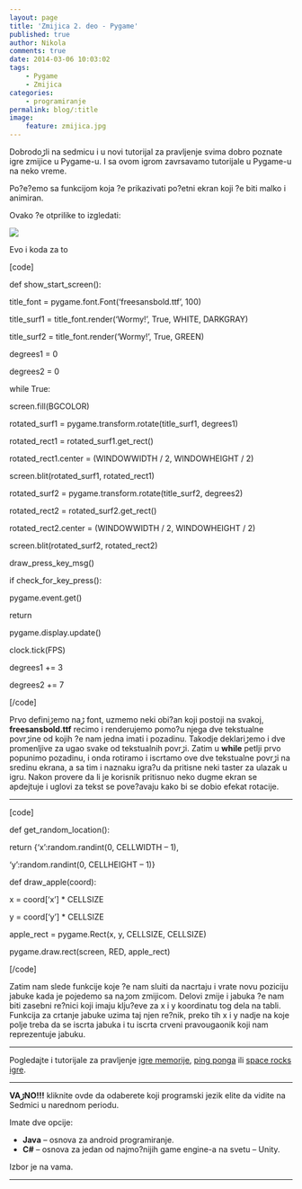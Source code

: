 ```yaml
---
layout: page
title: 'Zmijica 2. deo - Pygame'
published: true
author: Nikola
comments: true
date: 2014-03-06 10:03:02
tags:
    - Pygame
    - Zmijica
categories:
    - programiranje
permalink: blog/:title 
image:
    feature: zmijica.jpg
---
```

Dobrodoڑli na sedmicu i u novi tutorijal za pravljenje svima dobro poznate igre zmijice u Pygame-u. I sa ovom igrom zavrsavamo tutorijale u Pygame-u na neko vreme.
  
Po?e?emo sa funkcijom koja ?e prikazivati po?etni ekran koji ?e biti malko i animiran.
  
Ovako ?e otprilike to izgledati:

![][1]
  
Evo i koda za to

[code]
  
def show\_start\_screen():
    
title_font = pygame.font.Font(&#8216;freesansbold.ttf&#8217;, 100)
    
title\_surf1 = title\_font.render(&#8216;Wormy!&#8217;, True, WHITE, DARKGRAY)
    
title\_surf2 = title\_font.render(&#8216;Wormy!&#8217;, True, GREEN)

degrees1 = 0
    
degrees2 = 0

while True:
      
screen.fill(BGCOLOR)
      
rotated\_surf1 = pygame.transform.rotate(title\_surf1, degrees1)
      
rotated\_rect1 = rotated\_surf1.get_rect()
      
rotated_rect1.center = (WINDOWWIDTH / 2, WINDOWHEIGHT / 2)
      
screen.blit(rotated\_surf1, rotated\_rect1)

rotated\_surf2 = pygame.transform.rotate(title\_surf2, degrees2)
      
rotated\_rect2 = rotated\_surf2.get_rect()
      
rotated_rect2.center = (WINDOWWIDTH / 2, WINDOWHEIGHT / 2)
      
screen.blit(rotated\_surf2, rotated\_rect2)

draw\_press\_key_msg()

if check\_for\_key_press():
        
pygame.event.get()
        
return

pygame.display.update()
      
clock.tick(FPS)
      
degrees1 += 3
      
degrees2 += 7
  
[/code]
  
Prvo definiڑemo naڑ font, uzmemo neki obi?an koji postoji na svakoj, **freesansbold.ttf** recimo i renderujemo pomo?u njega dve tekstualne povrڑine od kojih ?e nam jedna imati i pozadinu. Takodje deklariڑemo i dve promenljive za ugao svake od tekstualnih povrڑi. Zatim u **while** petlji prvo popunimo pozadinu, i onda rotiramo i iscrtamo ove dve tekstualne povrڑi na sredinu ekrana, a sa tim i naznaku igra?u da pritisne neki taster za ulazak u igru. Nakon provere da li je korisnik pritisnuo neko dugme ekran se apdejtuje i uglovi za tekst se pove?avaju kako bi se dobio efekat rotacije.

* * *

[code]
  
def get\_random\_location():
    
return {&#8216;x&#8217;:random.randint(0, CELLWIDTH &#8211; 1),
            
&#8216;y&#8217;:random.randint(0, CELLHEIGHT &#8211; 1)}

def draw_apple(coord):
    
x = coord[&#8216;x&#8217;] * CELLSIZE
    
y = coord[&#8216;y&#8217;] * CELLSIZE
    
apple_rect = pygame.Rect(x, y, CELLSIZE, CELLSIZE)
    
pygame.draw.rect(screen, RED, apple_rect)
  
[/code]

Zatim nam slede funkcije koje ?e nam slu‍iti da nacrtaju i vrate novu poziciju jabuke kada je pojedemo sa naڑom zmijicom. Delovi zmije i jabuka ?e nam biti zasebni re?nici koji imaju klju?eve za x i y koordinatu tog dela na tabli. Funkcija za crtanje jabuke uzima taj njen re?nik, preko tih x i y nadje na koje polje treba da se iscrta jabuka i tu iscrta crveni pravougaonik koji nam reprezentuje jabuku.

* * *

Pogledajte i tutorijale za pravljenje [igre memorije][2], [ping ponga][3] ili [space rocks igre][4].

* * *

**VAژNO!!!** kliknite ovde da odaberete koji programski jezik ‍elite da vidite na Sedmici u narednom periodu.
  
Imate dve opcije: 

  * **Java** &#8211; osnova za android programiranje.
  * **C#** &#8211; osnova za jedan od najmo?nijih game engine-a na svetu &#8211; Unity.

Izbor je na vama.

* * *

 [1]: {{site.baseurl}}/images/post/uploads/2014/03/start.jpg
 [2]: http://localhost/sedmica1/05/igra-memorije-1-deo-pygame "igra memorije"
 [3]: http://localhost/sedmica1/08/pong-1-deo-pygame "pong"
 [4]: http://localhost/sedmica1/01/8447 "space rocks"